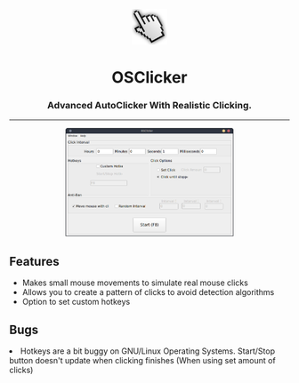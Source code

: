 <div align=center>
  <img src="src/images/icon.png">
  <h1>OSClicker</h1>
  <h3>Advanced AutoClicker With Realistic Clicking.</h3>
  <hr>
  <img src=".github/scr1.png" width="60%" height="60%">
</div>
<h2>Features</h2>
<ul>
  <li>Makes small mouse movements to simulate real mouse clicks</li>
  <li>Allows you to create a pattern of clicks to avoid detection algorithms</li>
  <li>Option to set custom hotkeys</li>
</ul>
<h2>Bugs</h2>
<li>
  Hotkeys are a bit buggy on GNU/Linux Operating Systems.
  Start/Stop button doesn't update when clicking finishes (When using set amount of clicks)
</li>
